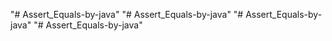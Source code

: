 "# Assert_Equals-by-java" 
"# Assert_Equals-by-java" 
"# Assert_Equals-by-java" 
"# Assert_Equals-by-java" 
